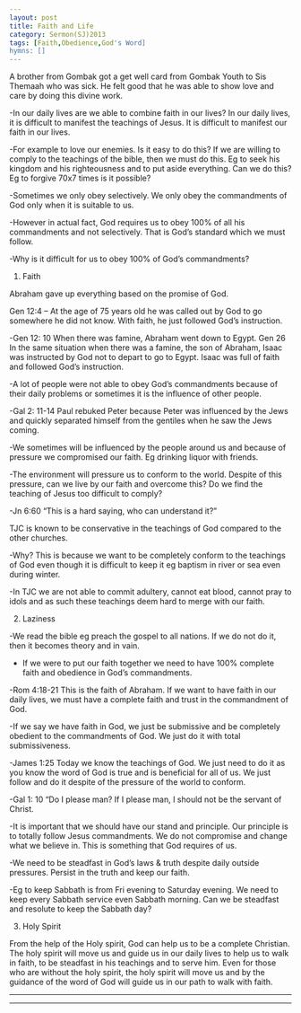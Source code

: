 ```yaml
---
layout: post
title: Faith and Life
category: Sermon(SJ)2013
tags: [Faith,Obedience,God's Word]
hymns: []
---
```


A brother from Gombak got a get well card from Gombak Youth to Sis Themaah who was sick. He felt good that he was able to show love and care by doing this divine work. 

-In our daily lives are we able to combine faith in our lives? In our daily lives, it is difficult to manifest the teachings of Jesus. It is difficult to manifest our faith in our lives.

-For example to love our enemies. Is it easy to do this? If we are willing to comply to the teachings of the bible, then we must do this. Eg to seek his kingdom and his righteousness and to put 
aside everything. Can we do this? Eg to forgive 70x7 times is it possible?

-Sometimes we only obey selectively. We only obey the commandments of God only when it is suitable to us. 

-However in actual fact, God requires us to obey 100% of all his commandments and not selectively. That is God’s standard which we must follow.

-Why is it difficult for us to obey 100% of God’s commandments?

1) Faith

Abraham gave up everything based on the promise of God. 

Gen 12:4 – At the age of 75 years old he was called out by God to go somewhere he did not know. With faith, he just followed God’s instruction. 

-Gen 12: 10 When there was famine, Abraham went down to Egypt. Gen 26 In the same situation when there was a famine, the son of Abraham, Isaac was instructed by God not to depart to go to Egypt. Isaac was full of faith and followed God’s instruction.

-A lot of people were not able to obey God’s commandments because of their daily problems or sometimes it is the influence of other people.

-Gal 2: 11-14 Paul rebuked Peter because Peter was influenced by the Jews and quickly separated himself from the gentiles when he saw the Jews coming. 

-We sometimes will be influenced by the people around us and because of  pressure we compromised our faith. Eg drinking liquor with friends.

-The environment will pressure us to conform to the world. Despite of this pressure, can we live by our faith and overcome this? Do we find the teaching of Jesus too difficult to comply?

-Jn 6:60 “This is a hard saying, who can understand it?” 

TJC is known to be conservative in the teachings of God compared to the other churches. 

-Why? This is because we want to be completely conform to the teachings of God even though it is difficult to keep it eg baptism in river or sea even during winter.

-In TJC we are not able to commit adultery, cannot eat blood, cannot pray to idols and as such these teachings deem hard to merge with our faith. 

2) Laziness

-We read the bible eg preach the gospel to all nations. If we do not do it, then it becomes theory and in vain.

- If we were to put our faith together we need to have 100% complete faith and obedience in God’s commandments.

-Rom 4:18-21 This is the faith of Abraham. If we want to have faith in our daily lives, we must have a complete faith and trust in the commandment of God. 

-If we say we have faith in God, we just be submissive and be completely obedient to the commandments of God. We just do it with total submissiveness.

-James 1:25 Today we know the teachings of God. We just need to do it as you know the word of God is true and is beneficial for all of us. We just follow and do it despite of the pressure of the world to conform. 

-Gal 1: 10 “Do I please man? If I please man, I should not be the servant of Christ.

-It is important that we should have our stand and principle. Our principle is to totally follow Jesus commandments. We do not compromise and change what we believe in. This is something that God requires of us.

-We need to be steadfast in God’s laws & truth despite daily outside pressures. Persist in the truth and keep our faith.

-Eg to keep Sabbath is from Fri evening to Saturday evening. We need to keep every Sabbath service even Sabbath morning. Can we be steadfast and resolute to keep the Sabbath day?

3) Holy Spirit

From the help of the Holy spirit, God can help us to be a complete Christian. The holy spirit will move us and guide us in our daily lives to help us to walk in faith, to be steadfast in his teachings and to serve him. Even for those who are without the holy spirit, the holy spirit will move us and by the guidance of the word of God will guide us in our path to walk with faith.


----
****
